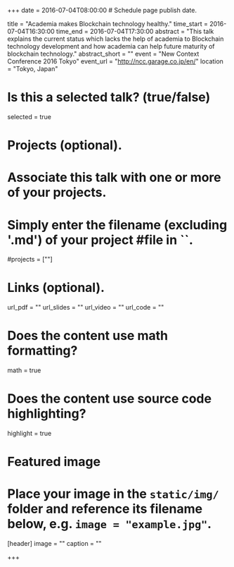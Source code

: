 +++
date = 2016-07-04T08:00:00  # Schedule page publish date.

title = "Academia makes Blockchain technology healthy."
time_start = 2016-07-04T16:30:00
time_end = 2016-07-04T17:30:00
abstract = "This talk explains the current status which lacks the help of academia to Blockchain technology development and how academia can help future maturity of blockchain technology."
abstract_short = ""
event = "New Context Conference 2016 Tokyo"
event_url = "http://ncc.garage.co.jp/en/"
location = "Tokyo, Japan"

# Is this a selected talk? (true/false)
selected = true

# Projects (optional).
#   Associate this talk with one or more of your projects.
#   Simply enter the filename (excluding '.md') of your project #file in ``.
#projects = [""]

# Links (optional).
url_pdf = ""
url_slides = ""
url_video = ""
url_code = ""

# Does the content use math formatting?
math = true

# Does the content use source code highlighting?
highlight = true

# Featured image
# Place your image in the `static/img/` folder and reference its filename below, e.g. `image = "example.jpg"`.
[header]
image = ""
caption = ""

+++
